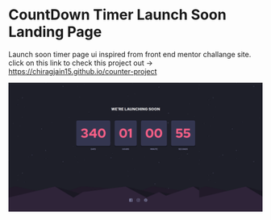 # CountDown Timer Launch Soon Landing Page

Launch soon timer page ui inspired from front end mentor challange site.
click on this link to check this project out -> https://chiragjain15.github.io/counter-project

![screenshot of the landing page](/images/timer.png)
